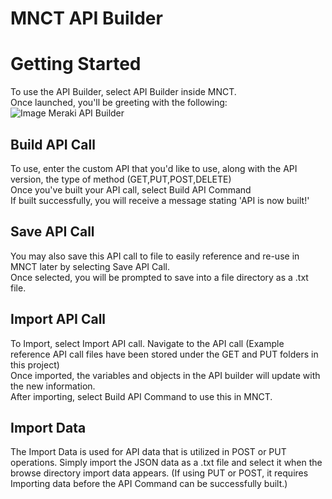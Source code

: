# MNCT API Builder

# Getting Started
To use the API Builder, select API Builder inside MNCT. <br>
Once launched, you'll be greeting with the following: <br>
![Image Meraki API Builder](https://i.imgur.com/YT9ZBDP.png) <br>

## Build API Call
To use, enter the custom API that you'd like to use, along with the API version, the type of method (GET,PUT,POST,DELETE) <br>
Once you've built your API call, select Build API Command <br>
If built successfully, you will receive a message stating 'API is now built!' <br>

## Save API Call
You may also save this API call to file to easily reference and re-use in MNCT later by selecting Save API Call. <br>
Once selected, you will be prompted to save into a file directory as a .txt file. <br>

## Import API Call
To Import, select Import API call. Navigate to the API call (Example reference API call files have been stored under the GET and PUT folders in this project) <br>
Once imported, the variables and objects in the API builder will update with the new information. <br>
After importing, select Build API Command to use this in MNCT. <br>

## Import Data
The Import Data is used for API data that is utilized in POST or PUT operations. Simply import the JSON data as a .txt file and select it when the browse directory import data appears. (If using PUT or POST, it requires Importing data before the API Command can be successfully built.)

